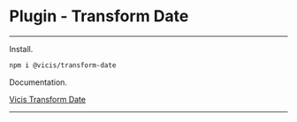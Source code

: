 # Plugin - Transform Date

---

Install.

```bash
npm i @vicis/transform-date
```

Documentation.

[Vicis Transform Date](https://github.com/r37r0m0d3l/vicis-transform-date/blob/master/README.md)

---

